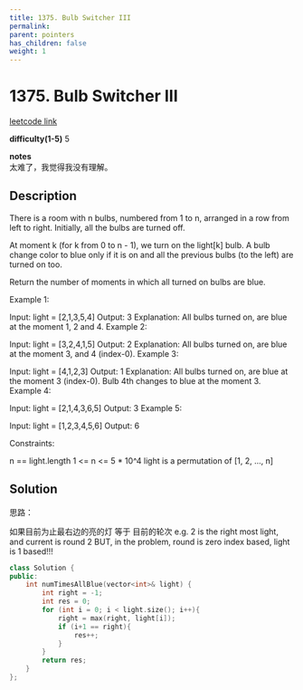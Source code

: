```yaml
---
title: 1375. Bulb Switcher III
permalink: 
parent: pointers
has_children: false
weight: 1
---
```

# 1375. Bulb Switcher III
[leetcode link](https://leetcode.com/problems/bulb-switcher-iii/)

**difficulty(1-5)** 
5

**notes**   
太难了，我觉得我没有理解。

## Description
There is a room with n bulbs, numbered from 1 to n, arranged in a row from left to right. Initially, all the bulbs are turned off.

At moment k (for k from 0 to n - 1), we turn on the light[k] bulb. A bulb change color to blue only if it is on and all the previous bulbs (to the left) are turned on too.

Return the number of moments in which all turned on bulbs are blue.

 

Example 1:



Input: light = [2,1,3,5,4]
Output: 3
Explanation: All bulbs turned on, are blue at the moment 1, 2 and 4.
Example 2:

Input: light = [3,2,4,1,5]
Output: 2
Explanation: All bulbs turned on, are blue at the moment 3, and 4 (index-0).
Example 3:

Input: light = [4,1,2,3]
Output: 1
Explanation: All bulbs turned on, are blue at the moment 3 (index-0).
Bulb 4th changes to blue at the moment 3.
Example 4:

Input: light = [2,1,4,3,6,5]
Output: 3
Example 5:

Input: light = [1,2,3,4,5,6]
Output: 6
 

Constraints:

n == light.length
1 <= n <= 5 * 10^4
light is a permutation of  [1, 2, ..., n]

## Solution
思路：

如果目前为止最右边的亮的灯 等于 目前的轮次 
e.g. 2 is the right most light, and current is round 2
BUT, in the problem, round is zero index based, light is 1 based!!! 

```c++
class Solution {
public:
    int numTimesAllBlue(vector<int>& light) {
        int right = -1;
        int res = 0;
        for (int i = 0; i < light.size(); i++){
            right = max(right, light[i]);
            if (i+1 == right){
                res++;
            }
        }
        return res;
    }
};
```



